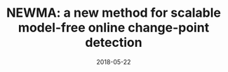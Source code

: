 ---
authors: "Nicolas Keriven, Damien Garreau, Iacopo Poli"
title: "NEWMA: a new method for scalable model-free online change-point detection"
collection: preprint
date: 2018-05-22
venue: 'arXiv Preprint'
paperurl: 'https://arxiv.org/abs/1805.08061'
---